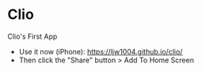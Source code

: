 # Clio
Clio's First App

* Use it now (iPhone): https://ljw1004.github.io/clio/
* Then click the "Share" button > Add To Home Screen
